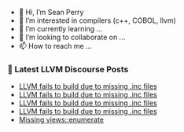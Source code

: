 - 👋 Hi, I’m Sean Perry
- 👀 I’m interested in compilers (c++, COBOL, llvm)
- 🌱 I’m currently learning ...
- 💞️ I’m looking to collaborate on ...
- 📫 How to reach me ...

<!---
s66perry/s66perry is a ✨ special ✨ repository because its `README.md` (this file) appears on your GitHub profile.
You can click the Preview link to take a look at your changes.
--->
### 📕 Latest LLVM Discourse Posts

<!-- DISCOURSE-LLVM:START -->
- [LLVM fails to build due to missing .inc files](https://discourse.llvm.org/t/llvm-fails-to-build-due-to-missing-inc-files/76109#post_4)
- [LLVM fails to build due to missing .inc files](https://discourse.llvm.org/t/llvm-fails-to-build-due-to-missing-inc-files/76109#post_3)
- [LLVM fails to build due to missing .inc files](https://discourse.llvm.org/t/llvm-fails-to-build-due-to-missing-inc-files/76109#post_2)
- [LLVM fails to build due to missing .inc files](https://discourse.llvm.org/t/llvm-fails-to-build-due-to-missing-inc-files/76109#post_1)
- [Missing views::enumerate](https://discourse.llvm.org/t/missing-views-enumerate/76107#post_3)
<!-- DISCOURSE-LLVM:END -->
